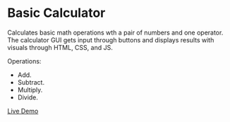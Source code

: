 # Basic Calculator
Calculates basic math operations wth a pair of numbers and one operator. The calculator GUI gets input through buttons and displays results with visuals through HTML, CSS, and JS.

Operations:
- Add.
- Subtract.
- Multiply.
- Divide.

[Live Demo](https://sarahdavis2.github.io/calculator)
<!-- Add Live Demo Picture -->